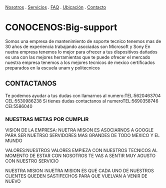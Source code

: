 [Nosotros](./nosotros.md) . [Servicios](./servicios.md) . [FAQ](FAQ.md) . [Ubicación](ubicacion.md) . [Contacto](./contacto.md)

# CONOCENOS:Big-support 
Somos una empresa de mantenimiento de soporte tecnico tenemos mas de 30 años de experiencia trabajando asociadas son Microsoft y Sony 
En nuetra empresa tenemos lo mejor para ofrecer a tus dispositivos dañados es una con las mejores herramientas que te puede ofrecer el mercado 
nuestra empresa tenemos a los mejores tecnicos de mexico certificados preparados en la escuela unam y politecnicos  


## CONTACTANOS
Te podemos ayudar a tus dudas con llamarnos al numero:TEL:5620463704 CEL:5530986238
Si tienes dudas contactanos al numeroTEL:5690358746 CEl:5586040

### NUESTRAS METAS POR CUMPLIR
VISION DE LA EMPRESA: NUETRA MISION ES ASOCIARNOS A GOOGLE PARA SER NUETRSO SERVIDORES MAS GRANDES DE TODO MEXICO Y EL MUNDO

VALORES:NUESTROS VALORES EMPIEZA CON NUESTROS TECNICOS AL MOMENTO DE ESTAR CON NOSOTROS TE VAS A SENTIR MUY AGUSTO CON NUESTRO SERVICIO

NUESTRA MISION :NUETRA MISION ES QUE CADA UNO DE NUESTROS CLIENTES QUEDEN SASTIFECHOS PARA QUE VUELVAN A VENIR DE NUEVO  
